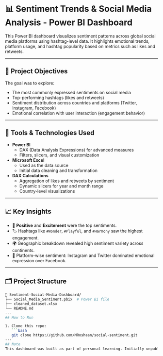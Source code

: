 # 📊 Sentiment Trends & Social Media Analysis - Power BI Dashboard

This Power BI dashboard visualizes sentiment patterns across global social media platforms using hashtag-level data. It highlights emotional trends, platform usage, and hashtag popularity based on metrics such as likes and retweets.


---

## 🧠 Project Objectives

The goal was to explore:
- The most commonly expressed sentiments on social media
- Top-performing hashtags (likes and retweets)
- Sentiment distribution across countries and platforms (Twitter, Instagram, Facebook)
- Emotional correlation with user interaction (engagement behavior)

---

## 🔧 Tools & Technologies Used

- **Power BI**
  - DAX (Data Analysis Expressions) for advanced measures
  - Filters, slicers, and visual customization
- **Microsoft Excel**
  - Used as the data source
  - Initial data cleaning and transformation
- **DAX Calculations**
  - Aggregation of likes and retweets by sentiment
  - Dynamic slicers for year and month range
  - Country-level visualizations

---

## 📈 Key Insights

- 💬 **Positive** and **Excitement** were the top sentiments.
- 🏷️ Hashtags like `#Wonder`, `#Playful`, and `#Harmony` saw the highest engagement.
- 🌍 Geographic breakdown revealed high sentiment variety across continents.
- 📱 Platform-wise sentiment: Instagram and Twitter dominated emotional expression over Facebook.

---

## 🗂️ Project Structure

```bash
📁 Sentiment-Social-Media-Dashboard/
├── Social_Media_Sentiment.pbix  # Power BI file
├── cleaned_dataset.xlsx         
└── README.md
---
## How to Run

1. Clone this repo:
   ```bash
   git clone https://github.com/MRoshaan/social-sentiment.git
---
## Note
This dashboard was built as part of personal learning. Initially unpublished, this is a refined and documented version to reflect growth and understanding of sentiment analytics.
